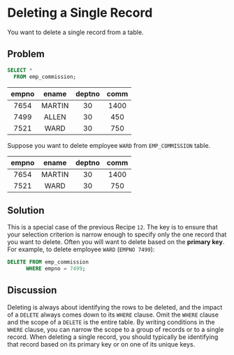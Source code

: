 # Deleting a Single Record

You want to delete a single record from a table.

## Problem

```SQL
SELECT *
  FROM emp_commission;
```

| empno | ename  | deptno | comm|
|:-----:|:------:|:------:|:----:|
|  7654 | MARTIN |     30 | 1400|
|  7499 | ALLEN  |     30 |  450|
|  7521 | WARD   |     30 |  750|

Suppose you want to delete employee `WARD` from `EMP_COMMISSION` table.

|empno | ename  | deptno | comm|
|:----:|:------:|:------:|:---:|
| 7654 | MARTIN |     30 | 1400|
| 7521 | WARD   |     30 |  750|

## Solution

This is a special case of the previous Recipe `12`. The key is to ensure that your selection criterion is narrow enough to specify only the one record that you want to delete. Often you will want to delete based on the **primary key**. For example, to delete employee `WARD` (`EMPNO 7499`):

```SQL
DELETE FROM emp_commission
      WHERE empno = 7499;
```

## Discussion

Deleting is always about identifying the rows to be deleted, and the impact of a `DELETE` always comes down to its `WHERE` clause. Omit the `WHERE` clause and the scope of a `DELETE` is the entire table. By writing conditions in the `WHERE` clause, you can narrow the scope to a group of records or to a single record. When deleting a single record, you should typically be identifying that record based on its primary key or on one of its unique keys.
